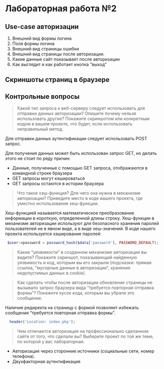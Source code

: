 # Лабораторная работа №2

## Use-case авторизации

1. Внешний вид формы логина
2. Поля формы логина
3. Внешний вид страницы ошибки
4. Внешний вид страницы после авторизации.
5. Какие данные сайт показывает после авторизации
6. Как выглядит и как работает кнопка “выход”


## Скриншоты страниц в браузере

<!--- <video autoplay muted  loop width="800" height="450" src = "videos/1.mp4"></video> -->

<!-- <img  src = "img/telnet_post.png" width="800" height="450"> -->

## Контрольные вопросы

> Какой тип запроса к веб-серверу следует использовать для отправки данных авторизации? Опишите почему нельзя использовать другие? Покажите скриншотом или конкретным кодом в вашем проекте, что будет, если использовать неправильный метод.

Для отправки данных аутентификации следует использовать POST запрос.

Для получения данных может быть использован запрос GET, но делать этого не стоит по ряду причин:

 * Данные, полученные с помощью GET запроса, отображаются в командной строке браузера
 * GET запросы могут кэшироваться
 * GET запросы остаются в истории браузера
 
> Что такое хэш-функция? Для чего она нужна в механизме авторизации? Приведите место в коде вашего проекта, где уместно использование хеш-функции.

Хеш-функцией называется математическое преобразование информации в короткую, определенной длины строку. Хеш-функции в механизме авторизации используют для безопасного хранения паролей пользователей не в явном виде, а в виде хеш-значений. В коде нашего проекта используется хэширование паролей:

```php
 $user->password = password_hash($data['password'], PASSWORD_DEFAULT);
```

> Какие “уязвимости” в созданном механизме авторизации вы видите? Покажите скриншот, показывающий найденную уязвимость и код, которым вы его закрыли (подсказки: прямая ссылка, “мусорные данные в авторизации”, хранение недопустимых данных в cookie).

> Как сделать чтобы после авторизации обновление страницы не вызывало запрос браузера вида “требуется повторная отправка формы”? Покажите кусок кода, которым вы убрали это сообщение.

Наличие редиректа на страницу с формой позволяет избежать сообщения “требуется повторная отправка формы”.
```php
  header('Location: index.php');
```


> Чем отличается авторизация на профессионально сделанном сайте от того, что сделали вы? Выберите проект по той же теме, по которой у вас лабораторная.

* Авторизация через сторонние источники (социальные сети, номер телефона).
* Двухфакторная аутентификация
